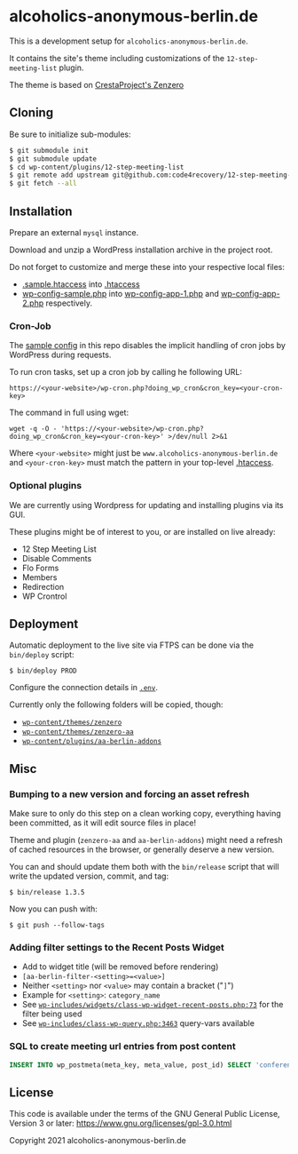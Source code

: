 # alcoholics-anonymous-berlin.de

This is a development setup for `alcoholics-anonymous-berlin.de`.

It contains the site's theme including customizations of the `12-step-meeting-list` plugin.

The theme is based on [CrestaProject's Zenzero](https://crestaproject.com/downloads/zenzero/)

## Cloning

Be sure to initialize sub-modules:

```bash
$ git submodule init
$ git submodule update
$ cd wp-content/plugins/12-step-meeting-list
$ git remote add upstream git@github.com:code4recovery/12-step-meeting-list.git
$ git fetch --all
 ```

## Installation

Prepare an external `mysql` instance.

Download and unzip a WordPress installation archive in the project root.

Do not forget to customize and merge these into your respective local files:

* [.sample.htaccess](./.sample.htaccess) into [.htaccess](./.htaccess)
* [wp-config-sample.php](./wp-config-sample.php) into [wp-config-app-1.php](./wp-config-app-1.php) and [wp-config-app-2.php](./wp-config-app-2.php) respectively.

### Cron-Job

The [sample config](./wp-config-sample.php) in this repo disables the implicit handling of cron jobs by WordPress during requests.

To run cron tasks, set up a cron job by calling he following URL:

```
https://<your-website>/wp-cron.php?doing_wp_cron&cron_key=<your-cron-key>
```

The command in full using wget:

```
wget -q -O - 'https://<your-website>/wp-cron.php?doing_wp_cron&cron_key=<your-cron-key>' >/dev/null 2>&1
```

Where `<your-website>` might just be `www.alcoholics-anonymous-berlin.de` and `<your-cron-key>` must match the pattern in your top-level [.htaccess](./.htaccess).

### Optional plugins

We are currently using Wordpress for updating and installing plugins via its GUI.

These plugins might be of interest to you, or are installed on live already:

* 12 Step Meeting List
* Disable Comments
* Flo Forms
* Members
* Redirection
* WP Crontrol

## Deployment

Automatic deployment to the live site via FTPS can be done via the `bin/deploy` script:

```shell script
$ bin/deploy PROD
```

Configure the connection details in [`.env`](./.env).

Currently only the following folders will be copied, though:

* [`wp-content/themes/zenzero`](wp-content/themes/zenzero)
* [`wp-content/themes/zenzero-aa`](wp-content/themes/zenzero-aa)
* [`wp-content/plugins/aa-berlin-addons`](wp-content/plugins/aa-berlin-addons)

## Misc

### Bumping to a new version and forcing an asset refresh

Make sure to only do this step on a clean working copy, everything having been committed, as it will edit source files in place!

Theme and plugin (`zenzero-aa` and `aa-berlin-addons`) might need a refresh of cached resources in the browser, or generally deserve a new version.

You can and should update them both with the `bin/release` script that will write the updated version, commit, and tag:

```shell script
$ bin/release 1.3.5
```

Now you can push with:

```shell script
$ git push --follow-tags
```

### Adding filter settings to the Recent Posts Widget

* Add to widget title (will be removed before rendering)
* `[aa-berlin-filter-<setting>=<value>]`
* Neither `<setting>` nor `<value>` may contain a bracket ("`]`")
* Example for `<setting>`: `category_name`
* See [`wp-includes/widgets/class-wp-widget-recent-posts.php:73`](./wp-includes/widgets/class-wp-widget-recent-posts.php) for the filter being used
* See [`wp-includes/class-wp-query.php:3463`](./wp-includes/class-wp-query.php) query-vars available

### SQL to create meeting url entries from post content

```sql
INSERT INTO wp_postmeta(meta_key, meta_value, post_id) SELECT 'conference_url', REGEXP_SUBSTR(p.post_content, 'https:\\S+zoom\\S+') AS url, p.ID FROM wp_posts p WHERE p.post_type = 'tsml_meeting' AND p.post_content REGEXP 'https:\\S+zoom\\S+';
```

## License

This code is available under the terms of the GNU General Public License, Version 3 or later: https://www.gnu.org/licenses/gpl-3.0.html

Copyright 2021 alcoholics-anonymous-berlin.de
